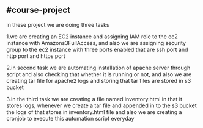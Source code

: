 #course-project
--------------------------------------------------------

in these project we are doing three tasks

1.we are creating an EC2 instance and assigning IAM role to the ec2 instance with Amazons3FullAccess, and also we are assigning security group to the ec2 instance with three ports enabled that are ssh port and http port and https port

2.in second task we are automating installation of apache server through script and also checking that whether it is running or not, and also we are creating tar file for apache2 logs and storing that tar files are stored in s3 bucket

3.in the third task we are creating a file named inventory.html in that it stores logs, whenever we create a tar file and appended in to the s3 bucket the logs of that stores in inventory.html file and also we are creating a cronjob to execute this automation script everyday
